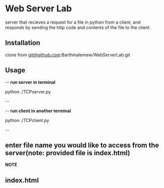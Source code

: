 # Web Server Lab
server that recieves a request for a file in python from a client,
and responds by sending the http code and contents of the file to the client. 

## Installation
clone from git@github.com:Barthmalemew/WebServerLab.git

## Usage
--
**run server in terminal**

python ./TCPserver.py

--

--
**run client in another terminal**

python ./TCPclient.py

--

enter file name you would like to access from the server(note: provided file is index.html)
--
**NOTE**

index.html
--


